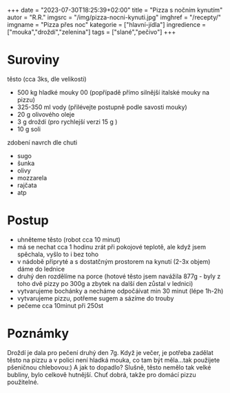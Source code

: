 +++
date = "2023-07-30T18:25:39+02:00"
title = "Pizza s nočním kynutím"
autor = "R.R."
imgsrc = "/img/pizza-nocni-kynuti.jpg"
imghref = "/recepty/"
imgname = "Pizza přes noc"
kategorie = ["hlavní-jídla"]
ingredience = ["mouka","droždí","zelenina"]
tags = ["slané","pečivo"]
+++

# Suroviny 
těsto (cca 3ks, dle velikosti)
- 500 kg hladké mouky 00 (popřípadě přímo silnější italské mouky na pizzu)
- 325-350 ml vody (přilévejte postupně podle savosti mouky)
- 20 g olivového oleje
- 3 g droždí (pro rychlejší verzi 15 g ) 
- 10 g soli

zdobení navrch dle chuti
- sugo
- šunka
- olivy
- mozzarela
- rajčata
- atp


# Postup
- uhněteme těsto (robot cca 10 minut)
- má se nechat cca 1 hodinu zrát při pokojové teplotě, ale když jsem spěchala, vyšlo to i bez toho
- v nádobě připryté a s dostatčným prostorem na kynutí (2-3x objem) dáme do lednice
- druhý den rozdělíme na porce (hotové těsto jsem navážila 877g - byly z toho dvě pizzy po 300g a zbytek na další den zůstal  v lednici) 
- vytvarujeme bochánky a necháme odpočáívat min 30 minut (lépe 1h-2h) 
- vytvarujeme pizzu, potřeme sugem a sázíme do trouby
- pečeme cca 10minut při 250st



# Poznámky
Droždí je dala pro pečení druhý den 7g.
Když je večer, je potřeba zadělat těsto na pizzu a v polici není hladká mouka, co tam být měla...tak použijete pšeničnou chlebovou:)
A jak to dopadlo? Slušně, těsto nemělo tak velké bubliny, bylo celkově hutnější. Chuť dobrá, takže pro domácí pizzu použitelné.


<!--
Recept na těsto na pizzu
Samozřejmě můžete použít i vlastní ozkoušený recept, ale zkuste dodržet postup uvedený výše. Věřte, že uvidíte rozdíl!

nejlepší domácí pizza
odpočívající těsto – porce na jednotlivé na pizzy
Ingredience:

1 kg hladké mouky 00 (popřípadě přímo silnější italské mouky na pizzu)
650-700 ml vody (přilévejte postupně podle savosti mouky)
40 g olivového oleje
3-4 g droždí (úplně stačí, ač lze pro rychlejší verzi použít i 30 g:)
20 g soli
Postup:

Uhněťte těsto – v robotu to potrvá asi 10–15 minut.
Nechte ho asi hodinu zrát při pokojové teplotě, pak promačkejte a schovejte přikryté v uzavíratelné dóze o asi 3x objemu do lednice.
Druhý den rozdělte na cca 250–300gramové porce, vytvarujte ranečky, ty nechte odpočívat v teple nebo chladu alespoň 30 minut – ale lépe hodinu až dvě. Pokud víte, že jich nespotřebujete tolik, můžete část porcí schovat a nechat odpočívat v chladu do dalšího dne – pak už ani není potřeba s tvarováním čekat. Postupně tvarujte a pečte pizzy.
Recept na těsto z kvasu
Na mých obrázcích je použité těsto z kvasu. Na to je potřeba:

150 g tuhého kvasu (předem osvěženého, měl by obsahovat cca 10 g mouky, 50 g vody)
900 g hladké mouky (10 % je možné nahradit celozrnnou pšeničnou či špaldovou)
680 g vody
40 g olivového oleje
20 g soli
Postup je podobný výše uvedenému, jen těsto před ukrytím do lednice nechávám v teple i 2–3 hodiny a občas ho rukama popřekládám. Připravené bochánky pak mohou zůstat na lince i hodinu až dvě.

nejlepší domácí pizza
Pokud se ze zbytku těsta rozhodnete udělat chléb nebo focacciu, musíte je po vytvarování na plechu nebo v ošatce nechat cca 3 hodiny nakynout – až pak upéct, jak je popsáno zde. Přeji úspěšné pečení a hlavně dobrou chuť!

Author: maskrtnica
Filed Under: Chléb a pečivo z droždí, Články

-->
